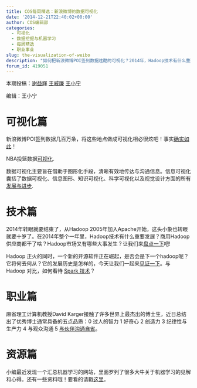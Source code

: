 ```yaml
---
title: COS每周精选：新浪微博的数据可视化
date: '2014-12-21T22:40:02+00:00'
author: COS编辑部
categories:
  - 可视化
  - 数据挖掘与机器学习
  - 每周精选
  - 职业事业
slug: the-visualization-of-weibo
description: "如何把新浪微博POI签到数据炫酷的可视化？2014年，Hadoop技术有什么重要发展?优秀博士通常具备哪些品质？本期COS精选为你揭晓。"
forum_id: 419051
---
```


本期投稿：[谢益辉](http://yihui.name/) [王威廉](http://weibo.com/u/1657470871?from=feed&loc=avatar) [王小宁](http://weibo.com/wangxiaoningtongxue/profile?rightmod=1&wvr=6&mod=personinf)

编辑：王小宁

# 可视化篇

新浪微博POI签到数据几百万条，将这些地点做成可视化相必很炫吧！事实[确实如此](http://www.thinkgis.cn/public/sina/)！

NBA投篮数据[可视化](http://peterbeshai.com/buckets/app/).

数据可视化主要旨在借助于图形化手段，清晰有效地传达与沟通信息。信息可视化囊括了数据可视化、信息图形、知识可视化、科学可视化以及视觉设计方面的所有[发展与进步](http://t.cn/Rz3wvCV).

# 技术篇

2014年转眼就要结束了，从Hadoop 2005年加入Apache开始，这头小象也转眼就要十岁了。在2014年整个一年里，Hadoop技术有什么重要发展？商用Hadoop供应商都干了啥？Hadoop市场又有哪些大事发生？让我们来[盘点一下](http://t.cn/Rz1fEOF)吧!

Hadoop 正火的同时，一个新的开源软件正在崛起，是否会是下一个hadoop呢？它将何去何从？它的发展历史是怎样的，今天让我们一起来[见证一下](http://www.thebigdata.cn/JieJueFangAn/12877.html)。与 Hadoop 对比，如何看待 [Spark 技术](http://www.zhihu.com/question/26568496)？

# 职业篇

麻省理工计算机教授David Karger接触了许多世界上最杰出的博士生，近日总结出了优秀博士通常具备的五点品质：0 过人的智力 1 好奇心 2 创造力 3 纪律性与生产力 4 与观众沟通 5 [与伙伴沟通自省](http://www.quora.com/What-qualities-characterize-a-great-PhD-student/answer/David-Karger-1)。

# 资源篇

小编最近发现一个汇总机器学习的网站，里面罗列了很多大牛关于机器学习的见解和心得。还有一些资料哦！要看的请戳[这里](http://ml.memect.com/)。
